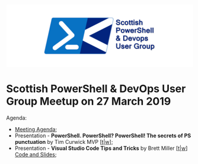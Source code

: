 ![Scottish PowerShell and DevOps User Group Logo](/scotpsug-logo.png)
# Scottish PowerShell & DevOps User Group Meetup on 27 March 2019

Agenda:

* [Meeting Agenda](https://github.com/psdevopsug/usergroup/blob/master/2019/03-March/index.html);
* Presentation - **PowerShell. PowerShell? PowerShell! The secrets of PS punctuation** by Tim Curwick MVP [[t](https://twitter.com/MadWPowerShell)|[w](https://www.madwithpowershell.com/)];
* Presentation - **Visual Studio Code Tips and Tricks** by Brett Miller [[t](https://twitter.com/brettmiller_it)|[w](https://millberb.co.uk)] [Code and Slides](https://github.com/brettmillerb/Presentations/tree/master/2019-03-27-ScotPSUG);